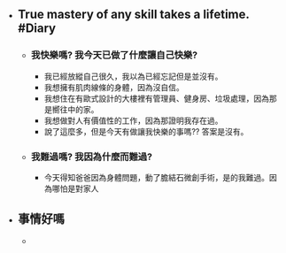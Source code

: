- ## True mastery of any skill takes a lifetime. #Diary
	- ### 我快樂嗎? 我今天已做了什麼讓自己快樂?
		- 我已經放縱自己很久，我以為已經忘記但是並沒有。
		- 我想擁有肌肉線條的身體，因為沒自信。
		- 我想住在有歐式設計的大樓裡有管理員、健身房、垃圾處理，因為那是嚮往中的家。
		- 我想做對人有價值性的工作，因為那證明我存在過。
		- 說了這麼多，但是今天有做讓我快樂的事嗎?? 答案是沒有。
	- ###  我難過嗎? 我因為什麼而難過?
		- 今天得知爸爸因為身體問題，動了膽結石微創手術，是的我難過。因為哪怕是對家人
- ## 事情好嗎
	-